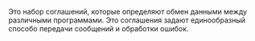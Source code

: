 Это набор соглашений, которые определяют обмен данными между различными программами. Это соглашения задают единообразный способо передачи сообщений и обработки ошибок.